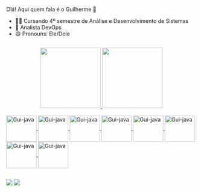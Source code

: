 Olá! Aqui quem fala é o Guilherme 🤟


- 🧑‍🎓 Cursando 4º semestre de Análise e Desenvolvimento de Sistemas
- 👯 Analista DevOps
- 😄 Pronouns: Ele/Dele

##

<div align="center">
  <a href="https://github.com/guuimartins">
  <img height="160em" src="https://github-readme-stats.vercel.app/api?username=guuimartins&show_icons=true&theme=dark&include_all_commits=true&count_private=true"/>
  <img height="160em" src="https://github-readme-stats.vercel.app/api/top-langs/?username=guuimartins&layout=compact&langs_count=7&theme=dark"/>
</div>

  
  <div style="display: inline_block"><br>
<!--   <img align="center" alt="Gui-java" height="70" width="80" src="https://cdn.jsdelivr.net/gh/devicons/devicon/icons/java/java-original-wordmark.svg"> -->
  <img align="center" alt="Gui-java" height="70" width="80" src="https://cdn.jsdelivr.net/gh/devicons/devicon/icons/docker/docker-original-wordmark.svg" />
  <img align="center" alt="Gui-java" height="70" width="80" src="https://cdn.jsdelivr.net/gh/devicons/devicon/icons/linux/linux-original.svg" />
  <img align="center" alt="Gui-java" height="70" width="80" src="https://cdn.jsdelivr.net/gh/devicons/devicon/icons/git/git-original-wordmark.svg" />
  <img align="center" alt="Gui-java" height="70" width="80" src="https://cdn.jsdelivr.net/gh/devicons/devicon/icons/gitlab/gitlab-original-wordmark.svg" />
  <img align="center" alt="Gui-java" height="70" width="80" src="https://cdn.jsdelivr.net/gh/devicons/devicon/icons/nginx/nginx-original.svg" />
  <img align="center" alt="Gui-java" height="70" width="80" src="https://cdn.jsdelivr.net/gh/devicons/devicon/icons/bash/bash-plain.svg" />
  <img align="center" alt="Gui-java" height="70" width="80" src="https://cdn.jsdelivr.net/gh/devicons/devicon@latest/icons/ansible/ansible-original-wordmark.svg" />
  <img align="center" alt="Gui-java" height="70" width="80" src="https://cdn.jsdelivr.net/gh/devicons/devicon@latest/icons/grafana/grafana-original-wordmark.svg" />

    
</div>
  
  ##
  
  <div>
    <a href="https://www.linkedin.com/in/guilherme-martins-chavenco-bb4056165/" target="_blank"><img src="https://img.shields.io/badge/-LinkedIn-%230077B5?style=for-the-badge&logo=linkedin&logoColor=white" target="_blank"></a> 
  <a href = "mailto:g.martins882@gmail.com"><img src="https://img.shields.io/badge/Gmail-D14836?style=for-the-badge&logo=gmail&logoColor=white" target="_blank"></a>
  </div>
